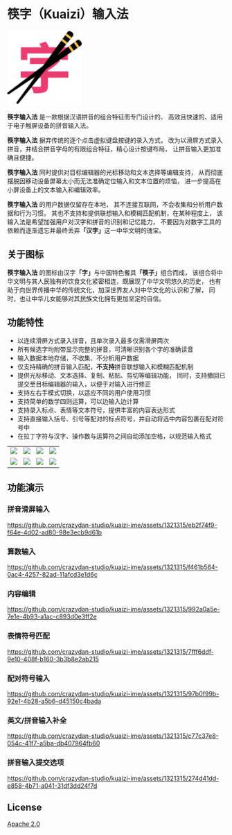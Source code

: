 筷字（Kuaizi）输入法
=======================================

<img src="./assets/img/logo.svg" width="172px" />

**筷字输入法** 是一款根据汉语拼音的组合特征而专门设计的、
高效且快速的、适用于电子触屏设备的拼音输入法。

**筷字输入法** 摒弃传统的逐个点击虚拟键盘按键的录入方式，
改为以滑屏方式录入拼音，并结合拼音字母的有限组合特征，精心设计按键布局，
让拼音输入更加准确且便捷。

**筷字输入法** 同时提供对目标编辑器的光标移动和文本选择等编辑支持，
从而彻底摆脱因移动设备屏幕太小而无法准确定位输入和文本位置的烦恼，
进一步提高在小屏设备上的文本输入和编辑效率。

**筷字输入法** 的用户数据仅留存在本地，
其不连接互联网，不会收集和分析用户数据和行为习惯。
其也不支持和提供联想输入和模糊匹配机制，在某种程度上，
该输入法是希望加强用户对汉字和拼音的识别和记忆能力，
不要因为对数字工具的依赖而逐渐遗忘并最终丢弃<b>「汉字」</b>这一中华文明的瑰宝。

## 关于图标

**筷字输入法** 的图标由汉字<b>「字」</b>与中国特色餐具<b>「筷子」</b>组合而成，
该组合将中华文明与其人民独有的饮食文化紧密相连，既展现了中华文明悠久的历史，
也有助于向世界传播中华的传统文化，加深世界友人对中华文化的认识和了解，
同时，也让中华儿女能够对其民族文化拥有更加坚定的自信。

## 功能特性

- 以连续滑屏方式录入拼音，且单次录入最多仅需滑屏两次
- 所有候选字均附带显示完整的拼音，可清晰识别各个字的准确读音
- 输入数据本地存储，不收集、不分析用户数据
- 仅支持精确的拼音输入匹配，**不支持**拼音联想输入和模糊匹配机制
- 提供光标移动、文本选择、复制、粘贴、剪切等编辑功能，
  同时，支持撤回已提交至目标编辑器的输入，以便于对输入进行修正
- 支持左右手模式切换，以适应不同的用户使用习惯
- 支持简单的数学四则运算，可以边输入边计算
- 支持录入标点、表情等文本符号，提供丰富的内容表达形式
- 支持直接输入括号、引号等配对的标点符号，并自动将选中内容包裹在配对符号中
- 在拉丁字符与汉字、操作数与运算符之间自动添加空格，以规范输入格式

|   |   |   |   |
|---|---|---|---|
| <img src="https://github.com/crazydan-studio/kuaizi-ime/assets/1321315/766cea91-5a1b-48d5-9ce0-d921a43fefe3" height="300"/> | <img src="https://github.com/crazydan-studio/kuaizi-ime/assets/1321315/b21413f0-1357-426f-b536-d5bfe6b47f2f" height="300"/> | <img src="https://github.com/crazydan-studio/kuaizi-ime/assets/1321315/eef674fb-b41c-4514-9167-37b9b88cfe8a" height="300"/> | <img src="https://github.com/crazydan-studio/kuaizi-ime/assets/1321315/8ecd285d-aa9a-4274-b5f9-879bc20b0ab5" height="300"/> |
| <img src="https://github.com/crazydan-studio/kuaizi-ime/assets/1321315/643016b6-462b-4079-93d5-50a54a97de1b" height="300"/> | <img src="https://github.com/crazydan-studio/kuaizi-ime/assets/1321315/4e0afd48-d9e9-4b84-a17d-bd8f570bbadc" height="300"/> | <img src="https://github.com/crazydan-studio/kuaizi-ime/assets/1321315/e13c6f18-c9e1-4141-bed2-2024ac77782f" height="300"/> | <img src="https://github.com/crazydan-studio/kuaizi-ime/assets/1321315/04cb3b6b-343a-4174-8521-ca1b34afa175" height="300"/> |

## 功能演示

### 拼音滑屏输入

https://github.com/crazydan-studio/kuaizi-ime/assets/1321315/eb2f74f9-f64e-4d02-ad80-98e3ecb9d61b

### 算数输入

https://github.com/crazydan-studio/kuaizi-ime/assets/1321315/f461b564-0ac4-4257-82ad-11afcd3e1d6c

### 内容编辑

https://github.com/crazydan-studio/kuaizi-ime/assets/1321315/992a0a5e-7e1e-4b93-a1ac-c893d0e3ff2e

### 表情符号匹配

https://github.com/crazydan-studio/kuaizi-ime/assets/1321315/7fff6ddf-9e10-408f-b160-3b3b8e2ab215

### 配对符号输入

https://github.com/crazydan-studio/kuaizi-ime/assets/1321315/97b0f99b-92e1-4b28-a5b6-d45150c4bada

### 英文/拼音输入补全

https://github.com/crazydan-studio/kuaizi-ime/assets/1321315/c77c37e8-054c-41f7-a5ba-db407964fb60

### 拼音输入提交选项

https://github.com/crazydan-studio/kuaizi-ime/assets/1321315/274d41dd-e858-4b71-a041-31df3dd24f7d

## License

[Apache 2.0](./LICENSE)
